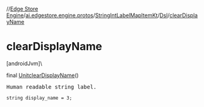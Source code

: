 //[Edge Store Engine](../../../../index.md)/[ai.edgestore.engine.protos](../../index.md)/[StringIntLabelMapItemKt](../index.md)/[Dsl](index.md)/[clearDisplayName](clear-display-name.md)

# clearDisplayName

[androidJvm]\

final [Unit](https://kotlinlang.org/api/latest/jvm/stdlib/kotlin/-unit/index.html)[clearDisplayName](clear-display-name.md)()

<pre>
Human readable string label.
</pre>

<code>string display_name = 3;</code>

